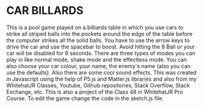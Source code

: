 # CAR BILLARDS
This is a pool game played on a billiards table in which you use cars to strike all striped balls into the pockets around the edge of the table before the computer strikes all the solid balls. You have to use the arrow keys to drive the car and use the spacebar to boost. Avoid hitting the 8 Ball or your car will be disabled for 8 seconds. There are three types of modes you can play in like normal mode, shake mode and the effectless mode. You can also choose your car colour, your name, the enemy's name (also you can use the defaults). Also there are some cool sound effects. This was created in Javascript using the help of P5.js and Matter.js libraries and also from my WhitehatJR Classes, Youtube, Github repositories, Stack Overflow, Stack Exchange, etc. This is also a project of the Class 48 in WhitehatJR Pro Course. To edit the game change the code in the sketch.js file.
